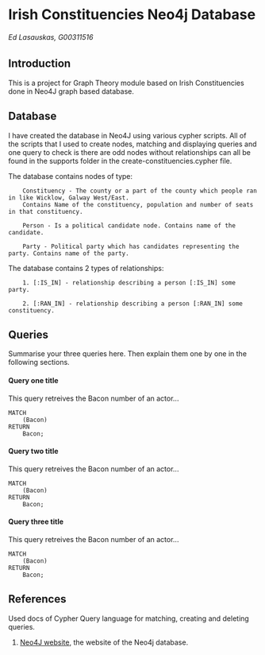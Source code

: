 # Irish Constituencies Neo4j Database
###### Ed Lasauskas, G00311516

## Introduction
This is a project for Graph Theory module based on Irish Constituencies done in Neo4J graph based database.

## Database
I have created the database in Neo4J using various cypher scripts. All of the scripts that I used to create nodes,
matching and displaying queries and one query to check is there are odd nodes without relationships can all be
found in the supports folder in the create-constituencies.cypher file.

The database contains nodes of type: 

		Constituency - The county or a part of the county which people ran in like Wicklow, Galway West/East.
		Contains Name of the constituency, population and number of seats in that constituency.
		
		Person - Is a political candidate node. Contains name of the candidate.
		
		Party - Political party which has candidates representing the party. Contains name of the party.

The database contains 2 types of relationships:

		1. [:IS_IN] - relationship describing a person [:IS_IN] some party.
		
		2. [:RAN_IN] - relationship describing a person [:RAN_IN] some constituency.

## Queries
Summarise your three queries here.
Then explain them one by one in the following sections.

#### Query one title
This query retreives the Bacon number of an actor...
```cypher
MATCH
	(Bacon)
RETURN
	Bacon;
```

#### Query two title
This query retreives the Bacon number of an actor...
```cypher
MATCH
	(Bacon)
RETURN
	Bacon;
```

#### Query three title
This query retreives the Bacon number of an actor...
```cypher
MATCH
	(Bacon)
RETURN
	Bacon;
```

## References

Used docs of Cypher Query language for matching, creating and deleting queries.

1. [Neo4J website](http://neo4j.com/), the website of the Neo4j database.